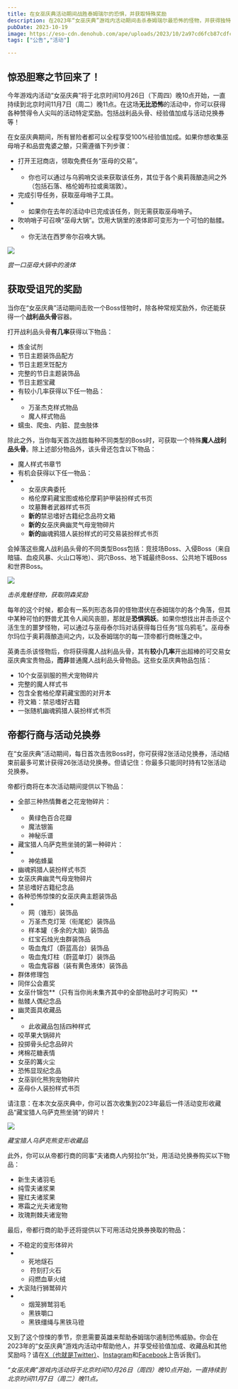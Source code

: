 ```yaml
---
title: 在女巫庆典活动期间战胜泰姆瑞尔的恐惧，并获取特殊奖励
description: 在2023年“女巫庆典”游戏内活动期间击杀泰姆瑞尔最恐怖的怪物，并获得独特的游戏内奖励！
pubDate: 2023-10-19
image: https://eso-cdn.denohub.com/ape/uploads/2023/10/2a97cd6fcb87cdfc399c1743347f27e5.jpg
tags: ["公告","活动"]

---
```


## 惊恐胆寒之节回来了！

今年游戏内活动“女巫庆典”将于北京时间10月26日（下周四）晚10点开始，一直持续到北京时间11月7日（周二）晚11点。在这场**无比恐怖**的活动中，你可以获得各种赞得令人尖叫的活动特定奖励。包括战利品头骨、经验值加成与活动兑换券等！

在女巫庆典期间，所有冒险者都可以全程享受100%经验值加成。如果你想收集巫母哨子和品尝鬼婆之酿，只需遵循下列步骤：

- 打开王冠商店，领取免费任务“巫母的交易”。
-
  - 你也可以通过与乌鸦哨交谈来获取该任务，其位于各个奥莉薇酿造间之外（包括石落、格伦姆布拉或奥瑞敦）。
- 完成引导任务，获取巫母哨子工具。
-
  - 如果你在去年的活动中已完成该任务，则无需获取巫母哨子。
- 吹响哨子可召唤“巫母大锅”。饮用大锅里的液体即可变形为一个可怕的骷髅。
-
  - 你无法在西罗帝尔召唤大锅。

![](https://eso-cdn.denohub.com/ape/uploads/2023/10/5aeb94e9326505ab14ed6d3167d985f7.jpg)

<p class="text-gray-500 text-sm text-center"><i>尝一口巫母大锅中的液体</i></p>

## 获取受诅咒的奖励

当你在“女巫庆典”活动期间击败一个Boss怪物时，除各种常规奖励外，你还能获得一个**战利品头骨**容器。

打开战利品头骨**有几率**获得以下物品：

- 炼金试剂
- 节日主题装饰品配方
- 节日主题烹饪配方
- 完整的节日主题装饰品
- 节日主题宝藏
- 有较小几率获得以下任一物品：
-
  - 万圣杰克样式物品
  - 魔人样式物品
- 蠕虫、爬虫、内脏、昆虫肢体

除此之外，当你每天首次战胜每种不同类型的Boss时，可获取一个特殊**魔人战利品头骨**。除上述部分物品外，该头骨还包含以下物品：

- 魔人样式书章节
- 有机会获得以下任一物品：
-
  - 女巫庆典委托
  - 格伦摩莉藏宝图或格伦摩莉护甲装扮样式书页
  - 坟墓舞者武器样式书页
  - **新的**禁忌嗜好古籍纪念品符文箱
  - **新的**女巫庆典幽灵气母宠物碎片
  - **新的**幽魂鸦猎人装扮样式的可交易装扮样式书页

会掉落这些魔人战利品头骨的不同类型Boss包括：竞技场Boss、入侵Boss（来自暗锚、血疫风暴、火山口等地）、洞穴Boss、地下城最终Boss、公共地下城Boss和世界Boss。

![](https://eso-cdn.denohub.com/ape/uploads/2023/10/585589416bb9e049ce19a73b2eb8525e.jpg)

<p class="text-gray-500 text-sm text-center"><i>击杀鬼魅怪物，获取阴森奖励</i></p>

每年的这个时候，都会有一系列形态各异的怪物潜伏在泰姆瑞尔的各个角落，但其中某种可怕的野兽尤其令人闻风丧胆，那就是**恐惧鸦妖**。如果你想找出并击杀这个活生生的噩梦怪物，可以通过与巫母泰尔玛对话获得每日任务“拔乌鸦毛”。巫母泰尔玛位于奥莉薇酿造间之内，以及泰姆瑞尔的每一顶帝都行商帐篷之中。

英勇击杀该怪物后，你将获得魔人战利品头骨，其有**较小几率**开出超棒的可交易女巫庆典宝贵物品，**而非**普通魔人战利品头骨物品。这些女巫庆典物品包括：

- 10个女巫驯服的熊犬宠物碎片
- 完整的魔人样式书
- 包含全套格伦摩莉藏宝图的对开本
- 符文箱：禁忌嗜好古籍
- 一张随机幽魂鸦猎人装扮样式书页

## 帝都行商与活动兑换券

在“女巫庆典”活动期间，每日首次击败Boss时，你可获得2张活动兑换券，活动结束前最多可累计获得26张活动兑换券。但请记住：你最多只能同时持有12张活动兑换券。

帝都行商将在本次活动期间提供以下物品：

- 全部三种热情舞者之花宠物碎片：
-
  - 黄绿色百合花瓣
  - 魔法银笛
  - 神秘乐谱
- 藏宝猎人乌萨克熊坐骑的第一种碎片：
-
  - 神佑蜂巢
- 幽魂鸦猎人装扮样式书页
- 女巫庆典幽灵气母宠物碎片
- 禁忌嗜好古籍纪念品
- 各种恐怖惊悚的女巫庆典主题装饰品
-
  - 网（锥形）装饰品
  - 万圣杰克灯笼（衔尾蛇）装饰品
  - 样本罐（多余的大脑）装饰品
  - 红宝石烛光虫群装饰品
  - 吸血鬼灯（蔚蓝高台）装饰品
  - 吸血鬼灯柱（蔚蓝单灯）装饰品
  - 吸血鬼容器（装有黄色液体）装饰品
- 群体修理包
- 同伴公会嘉奖
- 女巫什锦包**（只有当你尚未集齐其中的全部物品时才可购买）**
- 骷髅人偶纪念品
- 幽灵面具收藏品
-
  - 此收藏品包括四种样式
- 咬苹果大锅碎片
- 投掷骨头纪念品碎片
- 烤棉花糖表情
- 女巫的篝火尘
- 恐怖显现纪念品
- 女巫驯化熊狗宠物碎片
- 巫母仆人装扮样式书页

请注意：在本次女巫庆典中，你可以首次收集到2023年最后一件活动变形收藏品“藏宝猎人乌萨克熊坐骑”的碎片！

![](https://eso-cdn.denohub.com/ape/uploads/2023/10/03b4980cc9b98474c52101a5989b108e.png)

<p class="text-gray-500 text-sm text-center"><i>藏宝猎人乌萨克熊变形收藏品</i></p>

此外，你可以从帝都行商的同事“夫诸商人内努拉尔”处，用活动兑换券购买以下物品：

- 新生夫诸羽毛
- 纯雪夫诸浆果
- 猩红夫诸浆果
- 寒霜之光夫诸宠物
- 玫瑰荆棘夫诸宠物

最后，帝都行商的助手还将提供以下可用活动兑换券换取的物品：

- 不稳定的变形体碎片
-
  - 死地燧石
  -  符刻打火石
  - 闷燃血草火绒
- 大衮陆行狮鹫碎片
-
  - 烟笼狮鹫羽毛
  - 黑铁嚼口
  - 黑铁缰绳与黑铁马镫

又到了这个惊悚的季节，奈恩需要英雄来帮助泰姆瑞尔遏制恐怖威胁。你会在2023年的“女巫庆典”游戏内活动中帮助他人，并享受经验值加成、收藏品和其他奖励吗？请在[X（也就是Twitter）](https://twitter.com/TESOnline)、[Instagram](https://www.instagram.com/elderscrollsonline/)和[Facebook](https://www.facebook.com/ElderScrollsOnline)上告诉我们。

_“女巫庆典”游戏内活动将于北京时间10月26日（周四）晚10点开始，一直持续到北京时间11月7日（周二）晚11点。_
